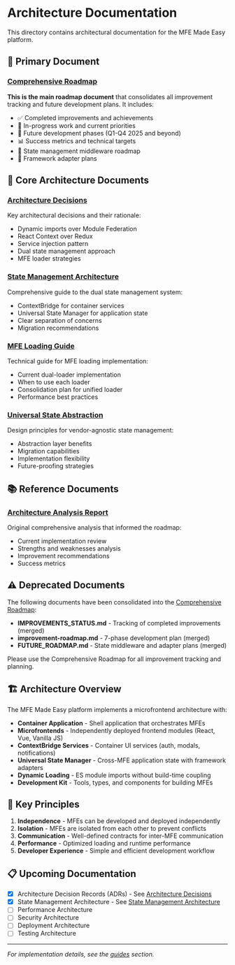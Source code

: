 # Architecture Documentation

This directory contains architectural documentation for the MFE Made Easy platform.

## 🎯 Primary Document

### [Comprehensive Roadmap](./comprehensive-roadmap.md)

**This is the main roadmap document** that consolidates all improvement tracking and future development plans. It includes:
- ✅ Completed improvements and achievements
- 🚧 In-progress work and current priorities
- 📅 Future development phases (Q1-Q4 2025 and beyond)
- 📊 Success metrics and technical targets
- 🚀 State management middleware roadmap
- 🔧 Framework adapter plans

## 📄 Core Architecture Documents

### [Architecture Decisions](./architecture-decisions.md)

Key architectural decisions and their rationale:

- Dynamic imports over Module Federation
- React Context over Redux
- Service injection pattern
- Dual state management approach
- MFE loader strategies

### [State Management Architecture](./state-management-architecture.md)

Comprehensive guide to the dual state management system:

- ContextBridge for container services
- Universal State Manager for application state
- Clear separation of concerns
- Migration recommendations

### [MFE Loading Guide](./mfe-loading-guide.md)

Technical guide for MFE loading implementation:

- Current dual-loader implementation
- When to use each loader
- Consolidation plan for unified loader
- Performance best practices

### [Universal State Abstraction](./universal-state-abstraction.md)

Design principles for vendor-agnostic state management:

- Abstraction layer benefits
- Migration capabilities
- Implementation flexibility
- Future-proofing strategies


## 📚 Reference Documents

### [Architecture Analysis Report](./architecture-analysis-report.md)

Original comprehensive analysis that informed the roadmap:

- Current implementation review
- Strengths and weaknesses analysis
- Improvement recommendations
- Success metrics

## ⚠️ Deprecated Documents

The following documents have been consolidated into the [Comprehensive Roadmap](./comprehensive-roadmap.md):

- **IMPROVEMENTS_STATUS.md** - Tracking of completed improvements (merged)
- **improvement-roadmap.md** - 7-phase development plan (merged)
- **FUTURE_ROADMAP.md** - State middleware and adapter plans (merged)

Please use the Comprehensive Roadmap for all improvement tracking and planning.

## 🏗️ Architecture Overview

The MFE Made Easy platform implements a microfrontend architecture with:

- **Container Application** - Shell application that orchestrates MFEs
- **Microfrontends** - Independently deployed frontend modules (React, Vue, Vanilla JS)
- **ContextBridge Services** - Container UI services (auth, modals, notifications)
- **Universal State Manager** - Cross-MFE application state with framework adapters
- **Dynamic Loading** - ES module imports without build-time coupling
- **Development Kit** - Tools, types, and components for building MFEs

## 🔑 Key Principles

1. **Independence** - MFEs can be developed and deployed independently
2. **Isolation** - MFEs are isolated from each other to prevent conflicts
3. **Communication** - Well-defined contracts for inter-MFE communication
4. **Performance** - Optimized loading and runtime performance
5. **Developer Experience** - Simple and efficient development workflow

## 📋 Upcoming Documentation

- [x] Architecture Decision Records (ADRs) - See [Architecture Decisions](./architecture-decisions.md)
- [x] State Management Architecture - See [State Management Architecture](./state-management-architecture.md)
- [ ] Performance Architecture
- [ ] Security Architecture
- [ ] Deployment Architecture
- [ ] Testing Architecture

---

_For implementation details, see the [guides](../guides/) section._
